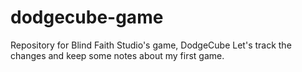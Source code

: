 # dodgecube-game
Repository for Blind Faith Studio's game, DodgeCube
Let's track the changes and keep some notes about my first game.
